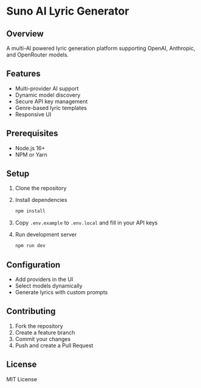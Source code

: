 # Suno AI Lyric Generator

## Overview
A multi-AI powered lyric generation platform supporting OpenAI, Anthropic, and OpenRouter models.

## Features
- Multi-provider AI support
- Dynamic model discovery
- Secure API key management
- Genre-based lyric templates
- Responsive UI

## Prerequisites
- Node.js 16+
- NPM or Yarn

## Setup

1. Clone the repository
2. Install dependencies
   ```bash
   npm install
   ```

3. Copy `.env.example` to `.env.local` and fill in your API keys

4. Run development server
   ```bash
   npm run dev
   ```

## Configuration
- Add providers in the UI
- Select models dynamically
- Generate lyrics with custom prompts

## Contributing
1. Fork the repository
2. Create a feature branch
3. Commit your changes
4. Push and create a Pull Request

## License
MIT License